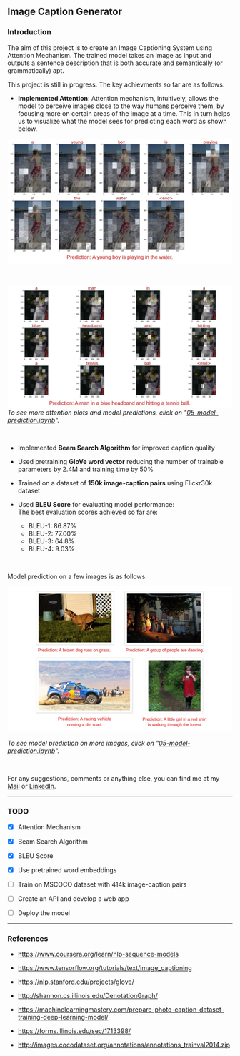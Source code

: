 ## Image Caption Generator

### Introduction

The aim of this project is to create an Image Captioning System using Attention Mechanism. The trained model takes an image as input and outputs a sentence description that is both accurate and semantically (or grammatically) apt.  


This project is still in progress. The key achievments so far are as follows:

- **Implemented Attention**: Attention mechanism, intuitively, allows the model to perceive images close to the way humans perceive them, by focusing more on certain areas of the image at a time. This in turn helps us to visualize what the model sees for predicting each word as shown below.   

![attention_plot-2](./images/attention-plot-2807-cropped.jpg) 

<br>

![attention_plot](./images/attention-plot-4551-cropped.jpg)
*To see more attention plots and model predictions, click on "[05-model-prediction.ipynb](./05-model-prediction.ipynb/)".*

<br>

- Implemented **Beam Search Algorithm** for improved caption quality

- Used pretraining **GloVe word vector** reducing the number of trainable parameters by 2.4M and training time by 50%

- Trained on a dataset of **150k image-caption pairs** using Flickr30k dataset

- Used **BLEU Score** for evaluating model performance:  
The best evaluation scores achieved so far are:
    - BLEU-1: 86.87% 
    - BLEU-2: 77.00%
    - BLEU-3: 64.8%
    - BLEU-4: 9.03%   

<br>

Model prediction on a few images is as follows:

![prediction_plot](./images/collage.jpg)

*To see model prediction on more images, click on "[05-model-prediction.ipynb](./05-model-prediction.ipynb/)".*

<br>

For any suggestions, comments or anything else, you can find me at my [Mail](mailto:shailesh.formal@gmail.com?subject=[GitHub]%20Image%20Captioning%20Using%Attention) or [LinkedIn](https://www.linkedin.com/in/shailesh-mahto).

----------
### TODO
- [X] Attention Mechanism
- [X] Beam Search Algorithm
- [X] BLEU Score
- [X] Use pretrained word embeddings
- [ ] Train on MSCOCO dataset with 414k image-caption pairs
- [ ] Create an API and develop a web app
- [ ] Deploy the model


----------
### References
- https://www.coursera.org/learn/nlp-sequence-models

- https://www.tensorflow.org/tutorials/text/image_captioning

- https://nlp.stanford.edu/projects/glove/

- http://shannon.cs.illinois.edu/DenotationGraph/

- https://machinelearningmastery.com/prepare-photo-caption-dataset-training-deep-learning-model/

- https://forms.illinois.edu/sec/1713398/
- http://images.cocodataset.org/annotations/annotations_trainval2014.zip
